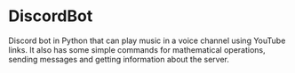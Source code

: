 # DiscordBot
Discord bot in Python that can play music in a voice channel using YouTube links. It also has some simple commands for mathematical operations, sending messages and getting information about the server.
